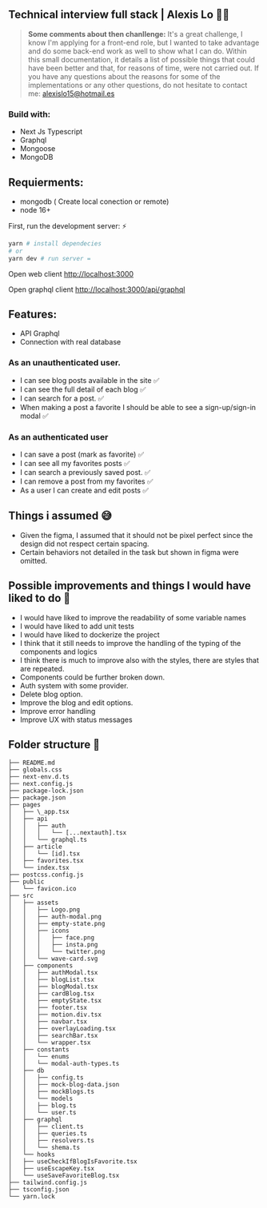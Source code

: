 ## Technical interview full stack | Alexis Lo 👋🏼

> **Some comments about then chanllenge:** It's a great challenge, I know I'm applying for a front-end role, but I wanted to take advantage and do some back-end work as well to show what I can do. Within this small documentation, it details a list of possible things that could have been better and that, for reasons of time, were not carried out. If you have any questions about the reasons for some of the implementations or any other questions, do not hesitate to contact me: alexislo15@hotmail.es

### Build with:

- Next Js Typescript
- Graphql
- Mongoose
- MongoDB

## Requierments:

- mongodb ( Create local conection or remote)
- node 16+

First, run the development server: ⚡️

```bash
yarn # install dependecies
# or
yarn dev # run server =
```

Open web client [http://localhost:3000](http://localhost:3000)

Open graphql client [http://localhost:3000/api/graphql](http://localhost:3000/api/graphql)

## Features:

- API Graphql
- Connection with real database

### As an unauthenticated user.

- I can see blog posts available in the site ✅
- I can see the full detail of each blog ✅
- I can search for a post. ✅
- When making a post a favorite I should be able to see a sign-up/sign-in modal ✅

### As an authenticated user

- I can save a post (mark as favorite) ✅
- I can see all my favorites posts ✅
- I can search a previously saved post. ✅
- I can remove a post from my favorites ✅
- As a user I can create and edit posts ✅

## Things i assumed 😅

- Given the figma, I assumed that it should not be pixel perfect since the design did not respect certain spacing.
- Certain behaviors not detailed in the task but shown in figma were omitted.

## Possible improvements and things I would have liked to do 🐛

- I would have liked to improve the readability of some variable names
- I would have liked to add unit tests
- I would have liked to dockerize the project
- I think that it still needs to improve the handling of the typing of the components and logics
- I think there is much to improve also with the styles, there are styles that are repeated.
- Components could be further broken down.
- Auth system with some provider.
- Delete blog option.
- Improve the blog and edit options.
- Improve error handling
- Improve UX with status messages


## Folder structure 📁
```
├── README.md
├── globals.css
├── next-env.d.ts
├── next.config.js
├── package-lock.json
├── package.json
├── pages
│   ├── \_app.tsx
│   ├── api
│   │   ├── auth
│   │   │   └── [...nextauth].tsx
│   │   └── graphql.ts
│   ├── article
│   │   └── [id].tsx
│   ├── favorites.tsx
│   └── index.tsx
├── postcss.config.js
├── public
│   └── favicon.ico
├── src
│   ├── assets
│   │   ├── Logo.png
│   │   ├── auth-modal.png
│   │   ├── empty-state.png
│   │   ├── icons
│   │   │   ├── face.png
│   │   │   ├── insta.png
│   │   │   └── twitter.png
│   │   └── wave-card.svg
│   ├── components
│   │   ├── authModal.tsx
│   │   ├── blogList.tsx
│   │   ├── blogModal.tsx
│   │   ├── cardBlog.tsx
│   │   ├── emptyState.tsx
│   │   ├── footer.tsx
│   │   ├── motion.div.tsx
│   │   ├── navbar.tsx
│   │   ├── overlayLoading.tsx
│   │   ├── searchBar.tsx
│   │   └── wrapper.tsx
│   ├── constants
│   │   └── enums
│   │   └── modal-auth-types.ts
│   ├── db
│   │   ├── config.ts
│   │   ├── mock-blog-data.json
│   │   ├── mockBlogs.ts
│   │   └── models
│   │   ├── blog.ts
│   │   └── user.ts
│   ├── graphql
│   │   ├── client.ts
│   │   ├── queries.ts
│   │   ├── resolvers.ts
│   │   └── shema.ts
│   └── hooks
│   ├── useCheckIfBlogIsFavorite.tsx
│   ├── useEscapeKey.tsx
│   └── useSaveFavoriteBlog.tsx
├── tailwind.config.js
├── tsconfig.json
└── yarn.lock

```
